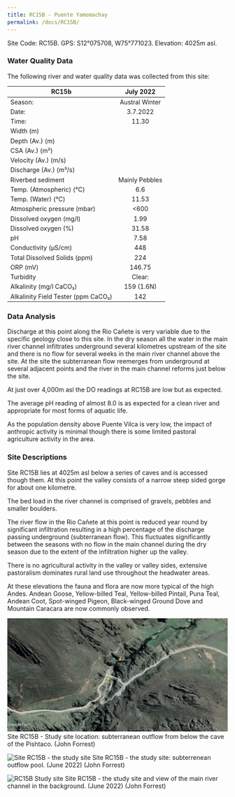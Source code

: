 ```yaml
---
title: RC15B - Puente Yamomachay
permalink: /docs/RC15B/
---
```



Site Code: RC15B.  GPS: S12°075708, W75°771023. Elevation: 4025m asl.


### Water Quality Data

The following river and water quality data was collected from this site:

|     RC15b                                  |        July 2022      |
|--------------------------------------------|:---------------------:|
|     Season:                                |     Austral Winter    |
|     Date:                                  |        3.7.2022       |
|     Time:                                  |          11.30        |
|     Width (m)                              |                       |
|     Depth (Av.) (m)                        |                       |
|     CSA (Av.) (m²)                         |                       |
|     Velocity (Av.) (m/s)                   |                       |
|     Discharge (Av.) (m³/s)                 |                       |
|     Riverbed sediment                      |     Mainly Pebbles    |
|     Temp. (Atmospheric) (°C)               |           6.6         |
|     Temp. (Water) (°C)                     |          11.53        |
|     Atmospheric pressure (mbar)            |          <600         |
|     Dissolved oxygen (mg/l)                |          1.99         |
|     Dissolved oxygen (%)                   |          31.58        |
|     pH                                     |          7.58         |
|     Conductivity (µS/cm)                   |           448         |
|     Total Dissolved Solids (ppm)           |           224         |
|     ORP (mV)                               |         146.75        |
|     Turbidity                              |         Clear:        |
|     Alkalinity (mg/l CaCO₃)                |       159 (1.6N)      |
|     Alkalinity Field Tester (ppm CaCO₃)    |           142         |


### Data Analysis 
Discharge at this point along the Rio Cañete is very variable due to the specific geology close to this site. In the dry season all the water in the main river channel infiltrates underground several kilometres upstream of the site and there is no flow for several weeks in the main river channel above the site. At the site the subterranean flow reemerges from underground at several adjacent points and the river in the main channel reforms just below the site.

At just over 4,000m asl the DO readings at RC15B are low but as expected.

The average pH reading of almost 8.0 is as expected for a clean river and appropriate for most forms of aquatic life.

As the population density above Puente Vilca is very low, the impact of anthropic activity is minimal though there is some limited pastoral agriculture activity in the area. 

  
### Site Descriptions 
Site RC15B lies at 4025m asl below a series of caves and is accessed though them. At this point the valley consists of a narrow steep sided gorge for about one kilometre.

The bed load in the river channel is comprised of gravels, pebbles and smaller boulders.  

The river flow in the Rio Cañete at this point is reduced year round by significant infiltration resulting in a high percentage of the discharge passing underground (subterranean flow). This fluctuates significantly between the seasons with no flow in the main channel during the dry season due to the extent of the infiltration higher up the valley.

There is no agricultural activity in the valley or valley sides, extensive pastoralism dominates rural land use throughout the headwater areas.

At these elevations the fauna and flora are now more typical of the high Andes. Andean Goose, Yellow-billed Teal, Yellow-billed Pintail, Puna Teal, Andean Coot, Spot-winged Pigeon, Black-winged Ground Dove and Mountain Caracara are now commonly observed.  


![RC15B View upstream](/assets/SiteDescriptions/RC15/RC15BPuenteYamomachay.jpg)
Site RC15B - Study site location: subterranean outflow from below the cave of the Pishtaco. (John Forrest)


![Site RC15B - the study site](/assets/SiteDescriptions/RC15/RC15BViewupstream.JPG)
Site RC15B - the study site: subterrenean outflow pool. (June 2022) (John Forrest)


![RC15B Study site](/assets/SiteDescriptions/RC15/RC15BStudysite.JPG)
Site RC15B - the study site and view of the main river channel in the background. (June 2022) (John Forrest)


